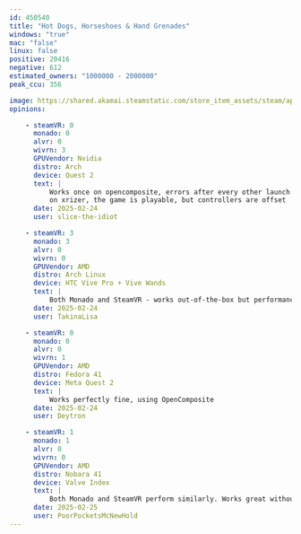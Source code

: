 ```yaml
---
id: 450540
title: "Hot Dogs, Horseshoes & Hand Grenades"
windows: "true"
mac: "false"
linux: false
positive: 20416
negative: 612
estimated_owners: "1000000 - 2000000"
peak_ccu: 356

image: https://shared.akamai.steamstatic.com/store_item_assets/steam/apps/450540/header.jpg?t=1701461240
opinions:

    - steamVR: 0
      monado: 0
      alvr: 0
      wivrn: 3
      GPUVendor: Nvidia
      distro: Arch
      device: Quest 2
      text: |
          Works once on opencomposite, errors after every other launch
          on xrizer, the game is playable, but controllers are offset
      date: 2025-02-24
      user: slice-the-idiot

    - steamVR: 3
      monado: 3
      alvr: 0
      wivrn: 0
      GPUVendor: AMD
      distro: Arch Linux
      device: HTC Vive Pro + Vive Wands
      text: |
          Both Monado and SteamVR - works out-of-the-box but performance is significantly worse as opposed to Windows, same issue as Boneworks.
      date: 2025-02-24
      user: TakinaLisa

    - steamVR: 0
      monado: 0
      alvr: 0
      wivrn: 1
      GPUVendor: AMD
      distro: Fedora 41
      device: Meta Quest 2
      text: |
          Works perfectly fine, using OpenComposite
      date: 2025-02-24
      user: Deytron

    - steamVR: 1
      monado: 1
      alvr: 0
      wivrn: 0
      GPUVendor: AMD
      distro: Nobara 41
      device: Valve Index
      text: |
          Both Monado and SteamVR perform similarly. Works great without no issues that I could find.
      date: 2025-02-25
      user: PoorPocketsMcNewHold
---
```

